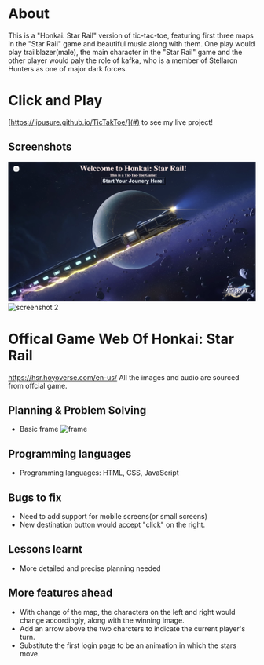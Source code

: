 # About
This is a "Honkai: Star Rail" version of tic-tac-toe, featuring first three maps in the "Star Rail" game and beautiful music along with them. One play would play trailblazer(male), the main character in the "Star Rail" game and the other player would paly the role of kafka, who is a member of Stellaron Hunters as one of major dark forces.

# Click and Play
[https://lipusure.github.io/TicTakToe/](#) to see my live project!

## Screenshots
![screenshot 1](screenshots/Screenshot_1.png)
![screenshot 2](screenshots/Screenshot_2.png)

# Offical Game Web Of Honkai: Star Rail
https://hsr.hoyoverse.com/en-us/
All the images and audio are sourced from offcial game.

## Planning & Problem Solving

- Basic frame
![frame](images/wireframe.jpg)

## Programming languages
- Programming languages: HTML, CSS, JavaScript

## Bugs to fix 
- Need to add support for mobile screens(or small screens)
- New destination button would accept "click" on the right.

## Lessons learnt
- More detailed and precise planning needed

## More features ahead
- With change of the map, the characters on the left and right would change accordingly, along with the winning image.
- Add an arrow above the two charcters to indicate the current player's turn.
- Substitute the first login page to be an animation in which the stars move.
